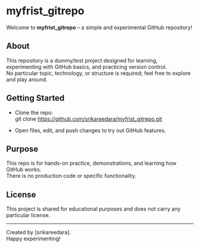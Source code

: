 # myfrist_gitrepo

Welcome to **myfrist_gitrepo** – a simple and experimental GitHub repository!

## About

This repository is a dummy/test project designed for learning, experimenting with GitHub basics, and practicing version control.  
No particular topic, technology, or structure is required; feel free to explore and play around.

## Getting Started

- Clone the repo:  
git clone https://github.com/srikareedara/myfrist_gitrepo.git

- Open files, edit, and push changes to try out GitHub features.

## Purpose

This repo is for hands-on practice, demonstrations, and learning how GitHub works.  
There is no production code or specific functionality.

## License

This project is shared for educational purposes and does not carry any particular license.

---

Created by [srikareedara].  
Happy experimenting!
